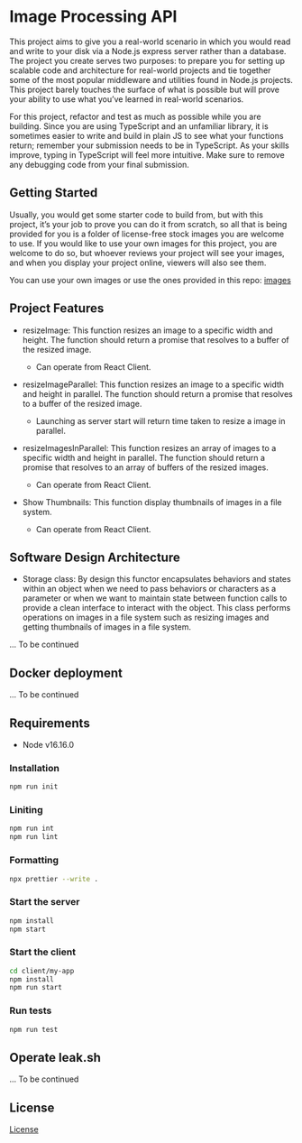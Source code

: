 # Image Processing API

This project aims to give you a real-world scenario in which you would read and write to your disk via a Node.js express server rather than a database. The project you create serves two purposes: to prepare you for setting up scalable code and architecture for real-world projects and tie together some of the most popular middleware and utilities found in Node.js projects. This project barely touches the surface of what is possible but will prove your ability to use what you’ve learned in real-world scenarios.

For this project, refactor and test as much as possible while you are building. Since you are using TypeScript and an unfamiliar library, it is sometimes easier to write and build in plain JS to see what your functions return; remember your submission needs to be in TypeScript. As your skills improve, typing in TypeScript will feel more intuitive. Make sure to remove any debugging code from your final submission.

## Getting Started

Usually, you would get some starter code to build from, but with this project, it’s your job to prove you can do it from scratch, so all that is being provided for you is a folder of license-free stock images you are welcome to use. If you would like to use your own images for this project, you are welcome to do so, but whoever reviews your project will see your images, and when you display your project online, viewers will also see them.

You can use your own images or use the ones provided in this repo: [images](images)

## Project Features

- resizeImage: This function resizes an image to a specific width and height. The function should return a promise that resolves to a buffer of the resized image.

  - Can operate from React Client.

- resizeImageParallel: This function resizes an image to a specific width and height in parallel. The function should return a promise that resolves to a buffer of the resized image.

  - Launching as server start will return time taken to resize a image in parallel.

- resizeImagesInParallel: This function resizes an array of images to a specific width and height in parallel. The function should return a promise that resolves to an array of buffers of the resized images.

  - Can operate from React Client.

- Show Thumbnails: This function display thumbnails of images in a file system.

  - Can operate from React Client.

## Software Design Architecture

- Storage class: By design this functor encapsulates behaviors and states within an object when we need to pass behaviors or characters as a parameter or when we want to maintain state between function calls to provide a clean interface to interact with the object. This class performs operations on images in a file system such as resizing images and getting thumbnails of images in a file system.

... To be continued

## Docker deployment

... To be continued

## Requirements

- Node v16.16.0

### Installation

```bash
npm run init
```

### Liniting

```bash
npm run int
npm run lint
```

### Formatting

```bash
npx prettier --write .
```

### Start the server

```bash
npm install
npm start
```

### Start the client

```bash
cd client/my-app
npm install
npm run start
```

### Run tests

```bash
npm run test
```

## Operate leak.sh

... To be continued

## License

[License](LICENSE.txt)
